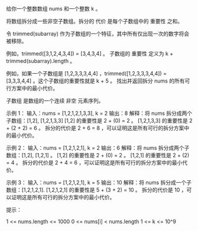 给你一个整数数组 nums 和一个整数 k 。

将数组拆分成一些非空子数组。拆分的 代价 是每个子数组中的 重要性 之和。

令 trimmed(subarray) 作为子数组的一个特征，其中所有仅出现一次的数字将会被移除。

例如，trimmed([3,1,2,4,3,4]) = [3,4,3,4] 。
子数组的 重要性 定义为 k + trimmed(subarray).length 。

例如，如果一个子数组是 [1,2,3,3,3,4,4] ，trimmed([1,2,3,3,3,4,4]) = [3,3,3,4,4] 。这个子数组的重要性就是 k + 5 。
找出并返回拆分 nums 的所有可行方案中的最小代价。

子数组 是数组的一个连续 非空 元素序列。

示例 1：
输入：nums = [1,2,1,2,1,3,3], k = 2
输出：8
解释：将 nums 拆分成两个子数组：[1,2], [1,2,1,3,3]
[1,2] 的重要性是 2 + (0) = 2 。
[1,2,1,3,3] 的重要性是 2 + (2 + 2) = 6 。
拆分的代价是 2 + 6 = 8 ，可以证明这是所有可行的拆分方案中的最小代价。

示例 2：
输入：nums = [1,2,1,2,1], k = 2
输出：6
解释：将 nums 拆分成两个子数组：[1,2], [1,2,1] 。
[1,2] 的重要性是 2 + (0) = 2 。
[1,2,1] 的重要性是 2 + (2) = 4 。
拆分的代价是 2 + 4 = 6 ，可以证明这是所有可行的拆分方案中的最小代价。

示例 3：
输入：nums = [1,2,1,2,1], k = 5
输出：10
解释：将 nums 拆分成一个子数组：[1,2,1,2,1].
[1,2,1,2,1] 的重要性是 5 + (3 + 2) = 10 。
拆分的代价是 10 ，可以证明这是所有可行的拆分方案中的最小代价。

提示：

1 <= nums.length <= 1000
0 <= nums[i] < nums.length
1 <= k <= 10^9

